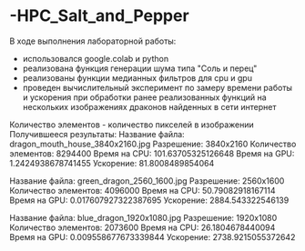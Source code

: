 # -HPC_Salt_and_Pepper

В ходе выполнения лабораторной работы:
* использовался google.colab и python
* реализована функция генерации шума типа "Соль и перец"
* реализованы функции медианных фильтров для cpu и gpu
* проведен вычислительный эксперимент по замеру времени работы и ускорения при обработки ранее реализованных функций на нескольких изображениях драконов найденных в сети интернет

Количество элементов - количество пикселей в изображении
Получившееся результаты:
  Название файла: dragon_mouth_house_3840x2160.jpg
  Разрешение: 3840x2160
  Количество элементов: 8294400
  Время на CPU: 101.63705325126648
  Время на GPU: 1.2424938678741455
  Ускорение: 81.8008489854064
  
  Название файла: green_dragon_2560_1600.jpg
  Разрешение: 2560x1600
  Количество элементов: 4096000
  Время на CPU: 50.79082918167114
  Время на GPU: 0.017607927322387695
  Ускорение: 2884.543322546139
  
  Название файла: blue_dragon_1920x1080.jpg
  Разрешение: 1920x1080
  Количество элементов: 2073600
  Время на CPU: 26.1804678440094
  Время на GPU: 0.009558677673339844
  Ускорение: 2738.9215055372642
